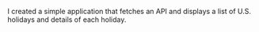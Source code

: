 I created a simple application that fetches an API and displays a list of U.S. holidays and details of each holiday. 
